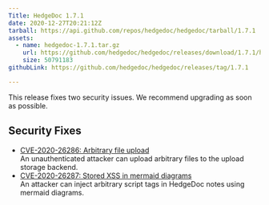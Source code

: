 ```yaml
---
Title: HedgeDoc 1.7.1
date: 2020-12-27T20:21:12Z
tarball: https://api.github.com/repos/hedgedoc/hedgedoc/tarball/1.7.1
assets:
  - name: hedgedoc-1.7.1.tar.gz
    url: https://github.com/hedgedoc/hedgedoc/releases/download/1.7.1/hedgedoc-1.7.1.tar.gz
    size: 50791183
githubLink: https://github.com/hedgedoc/hedgedoc/releases/tag/1.7.1

---
```

This release fixes two security issues. We recommend upgrading as soon as possible.
## Security Fixes
- [CVE-2020-26286: Arbitrary file upload](https://github.com/hedgedoc/hedgedoc/security/advisories/GHSA-wcr3-xhv7-8gxc)  
  An unauthenticated attacker can upload arbitrary files to the upload storage backend.
- [CVE-2020-26287: Stored XSS in mermaid diagrams](https://github.com/hedgedoc/hedgedoc/security/advisories/GHSA-g6w6-7xf9-m95p)  
  An attacker can inject arbitrary script tags in HedgeDoc notes using mermaid diagrams.